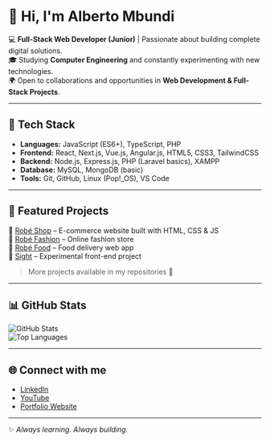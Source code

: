 # 👋 Hi, I'm Alberto Mbundi

💻 **Full-Stack Web Developer (Junior)** | Passionate about building complete digital solutions.  
🎓 Studying **Computer Engineering** and constantly experimenting with new technologies.  
🌍 Open to collaborations and opportunities in **Web Development & Full-Stack Projects**.  

---

## 🚀 Tech Stack

- **Languages:** JavaScript (ES6+), TypeScript, PHP  
- **Frontend:** React, Next.js, Vue.js, Angular.js, HTML5, CSS3, TailwindCSS  
- **Backend:** Node.js, Express.js, PHP (Laravel basics), XAMPP  
- **Database:** MySQL, MongoDB (basic)  
- **Tools:** Git, GitHub, Linux (Pop!_OS), VS Code  

---

## 📌 Featured Projects

🔹 [Robé Shop](https://github.com/albertombundi) – E-commerce website built with HTML, CSS & JS  
🔹 [Robé Fashion](https://github.com/albertombundi) – Online fashion store  
🔹 [Robé Food](https://github.com/albertombundi) – Food delivery web app  
🔹 [Sight](https://github.com/albertombundi) – Experimental front-end project  

> More projects available in my repositories 👀

---

## 📊 GitHub Stats

![GitHub Stats](https://github-readme-stats.vercel.app/api?username=albertombundi&show_icons=true&theme=radical)  
![Top Languages](https://github-readme-stats.vercel.app/api/top-langs/?username=albertombundi&layout=compact&theme=radical)

---

## 🌐 Connect with me

- [LinkedIn](https://linkedin.com/in/albertombundi)  
- [YouTube](https://youtube.com/@SEU-CANAL)  
- [Portfolio Website ](https://portfolioalbertombundi.vercel.app/)

---
✨ *Always learning. Always building.*  

